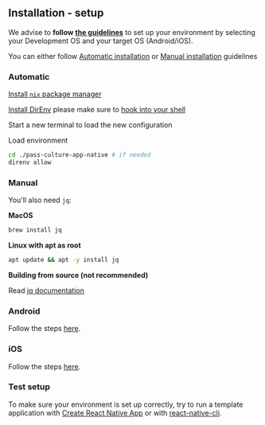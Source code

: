 ## Installation - setup

We advise to **follow [the guidelines](https://reactnative.dev/docs/environment-setup)** to set up your environment by selecting your Development OS and your target OS (Android/iOS).

You can either follow [Automatic installation](#automatic) or [Manual installation](#manual) guidelines

### Automatic

[Install `nix` package manager](https://github.com/DeterminateSystems/nix-installer#the-determinate-nix-installer)

[Install DirEnv](https://direnv.net/) please make sure to [hook into your shell](https://direnv.net/docs/hook.html)

Start a new terminal to load the new configuration

Load environment

```sh
cd ./pass-culture-app-native # if needed
direnv allow
```

### Manual

You'll also need `jq`:

**MacOS**

```sh
brew install jq
```

**Linux with apt as root**

```sh
apt update && apt -y install jq
```

**Building from source (not recommended)**

Read [jq documentation](https://github.com/stedolan/jq)

### Android

Follow the steps [here](/doc/installation/Android.md).

### iOS

Follow the steps [here](/doc/installation/iOS.md).

### Test setup

To make sure your environment is set up correctly, try to run a template application with [Create React Native App](https://github.com/expo/create-react-native-app) or with [react-native-cli](https://github.com/react-native-community/cli).

